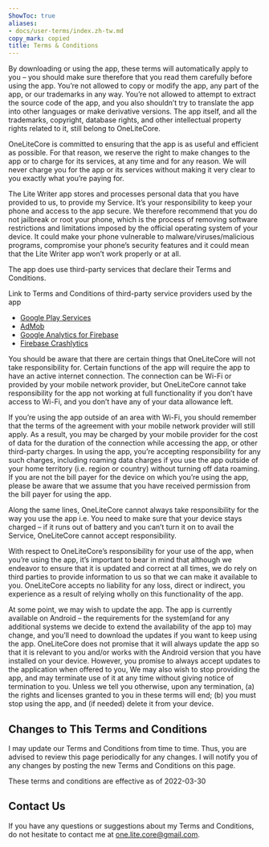 ```yaml
---
ShowToc: true
aliases:
- docs/user-terms/index.zh-tw.md
copy_mark: copied
title: Terms & Conditions
---
```


By downloading or using the app, these terms will
automatically apply to you – you should make sure therefore
that you read them carefully before using the app. You’re not
allowed to copy or modify the app, any part of the app, or
our trademarks in any way. You’re not allowed to attempt to
extract the source code of the app, and you also shouldn’t try
to translate the app into other languages or make derivative
versions. The app itself, and all the trademarks, copyright,
database rights, and other intellectual property rights related
to it, still belong to OneLiteCore.

OneLiteCore is committed to ensuring that the app is
as useful and efficient as possible. For that reason, we
reserve the right to make changes to the app or to charge for
its services, at any time and for any reason. We will never
charge you for the app or its services without making it very
clear to you exactly what you’re paying for.

The Lite Writer app stores and processes personal data that
you have provided to us, to provide my
Service. It’s your responsibility to keep your phone and
access to the app secure. We therefore recommend that you do
not jailbreak or root your phone, which is the process of
removing software restrictions and limitations imposed by the
official operating system of your device. It could make your
phone vulnerable to malware/viruses/malicious programs,
compromise your phone’s security features and it could mean
that the Lite Writer app won’t work properly or at all.

The app does use third-party services that declare their
Terms and Conditions.

Link to Terms and Conditions of third-party service
providers used by the app

-  [Google Play Services](https://policies.google.com/terms)
-  [AdMob](https://developers.google.com/admob/terms)
-  [Google Analytics for Firebase](https://firebase.google.com/terms/analytics)
-  [Firebase Crashlytics](https://firebase.google.com/terms/crashlytics)

You should be aware that there are certain things that
OneLiteCore will not take responsibility for. Certain
functions of the app will require the app to have an active
internet connection. The connection can be Wi-Fi or provided
by your mobile network provider, but OneLiteCore
cannot take responsibility for the app not working at full
functionality if you don’t have access to Wi-Fi, and you don’t
have any of your data allowance left.

If you’re using the app outside of an area with Wi-Fi, you
should remember that the terms of the agreement with your
mobile network provider will still apply. As a result, you may
be charged by your mobile provider for the cost of data for
the duration of the connection while accessing the app, or
other third-party charges. In using the app, you’re accepting
responsibility for any such charges, including roaming data
charges if you use the app outside of your home territory
(i.e. region or country) without turning off data roaming. If
you are not the bill payer for the device on which you’re
using the app, please be aware that we assume that you have
received permission from the bill payer for using the app.

Along the same lines, OneLiteCore cannot always take
responsibility for the way you use the app i.e. You need to
make sure that your device stays charged – if it runs out of
battery and you can’t turn it on to avail the Service,
OneLiteCore cannot accept responsibility.

With respect to OneLiteCore’s responsibility for your
use of the app, when you’re using the app, it’s important to
bear in mind that although we endeavor to ensure that it is
updated and correct at all times, we do rely on third parties
to provide information to us so that we can make it available
to you. OneLiteCore accepts no liability for any
loss, direct or indirect, you experience as a result of
relying wholly on this functionality of the app.

At some point, we may wish to update the app. The app is
currently available on Android – the requirements for the
system(and for any additional systems we
decide to extend the availability of the app to) may change,
and you’ll need to download the updates if you want to keep
using the app. OneLiteCore does not promise that it
will always update the app so that it is relevant to you
and/or works with the Android version that you have
installed on your device. However, you promise to always
accept updates to the application when offered to you, We may
also wish to stop providing the app, and may terminate use of
it at any time without giving notice of termination to you.
Unless we tell you otherwise, upon any termination, (a) the
rights and licenses granted to you in these terms will end;
(b) you must stop using the app, and (if needed) delete it
from your device.

## Changes to This Terms and Conditions

I may update our Terms and Conditions
from time to time. Thus, you are advised to review this page
periodically for any changes. I will
notify you of any changes by posting the new Terms and
Conditions on this page.

These terms and conditions are effective as of 2022-03-30

## Contact Us
If you have any questions or suggestions about my
Terms and Conditions, do not hesitate to contact me
at one.lite.core@gmail.com.
